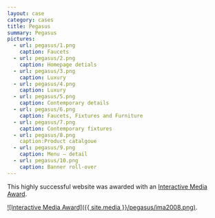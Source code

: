 ```yaml
---
layout: case
category: cases
title: Pegasus
summary: Pegasus 
pictures:
  - url: pegasus/1.png
    caption: Faucets
  - url: pegasus/2.png
    caption: Homepage detials
  - url: pegasus/3.png
    caption: Luxury
  - url: pegasus/4.png
    caption: Luxury
  - url: pegasus/5.png
    caption: Contemporary details 
  - url: pegasus/6.png
    caption: Faucets, Fixtures and Furniture 
  - url: pegasus/7.png
    caption: Contemporary fixtures
  - url: pegasus/8.png
    caption:Product catalgoue
  - url: pegasus/9.png
    caption: Menu — detail
  - url: pegasus/10.png
    caption: Banner roll-over
---
```


This highly successful website was awarded with an [Interactive Media Award](http://www.interactivemediaawards.com/winners/certificate.asp?param=59882&cat=1).

[![Interactive Media Award]({{ site.media }}/pegasus/ima2008.png)](http://www.interactivemediaawards.com/winners/certificate.asp?param=59882&cat=1).